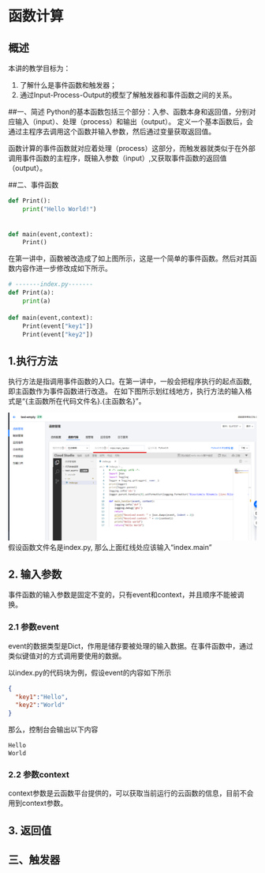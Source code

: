 # 函数计算

概述
---
本讲的教学目标为：
1. 了解什么是事件函数和触发器；
2. 通过Input-Process-Output的模型了解触发器和事件函数之间的关系。

##一、简述
Python的基本函数包括三个部分：入参、函数本身和返回值，分别对应输入（input）、处理（process）和输出（output）。
定义一个基本函数后，会通过主程序去调用这个函数并输入参数，然后通过变量获取返回值。

函数计算的事件函数就对应着处理（process）这部分，而触发器就类似于在外部调用事件函数的主程序，既输入参数（input）,又获取事件函数的返回值
（output）。

##二、事件函数
```python
def Print():
    print("Hello World!")


def main(event,context):
    Print()
```
在第一讲中，函数被改造成了如上图所示，这是一个简单的事件函数。然后对其函数内容作进一步修改成如下所示。
```Python
# -------index.py-------
def Print(a):
    print(a)

def main(event,context):
    Print(event["key1"])
    Print(event["key2"])
```
## 1.执行方法
执行方法是指调用事件函数的入口。在第一讲中，一般会把程序执行的起点函数,即主函数作为事件函数进行改造。
在如下图所示划红线地方，执行方法的输入格式是“{主函数所在代码文件名}.{主函数名}”。

![API网关触发器配置](./7_1_2_image/Untitled.png)
假设函数文件名是index.py, 那么上面红线处应该输入“index.main”

## 2. 输入参数
事件函数的输入参数是固定不变的，只有event和context，并且顺序不能被调换。
### 2.1 参数event
event的数据类型是Dict，作用是储存要被处理的输入数据。在事件函数中，通过类似键值对的方式调用要使用的数据。

以index.py的代码块为例，假设event的内容如下所示
```json
{
  "key1":"Hello",
  "key2":"World"
}
```
那么，控制台会输出以下内容
```text
Hello
World
```
### 2.2 参数context
context参数是云函数平台提供的，可以获取当前运行的云函数的信息，目前不会用到context参数。

## 3. 返回值

三、触发器
--------



